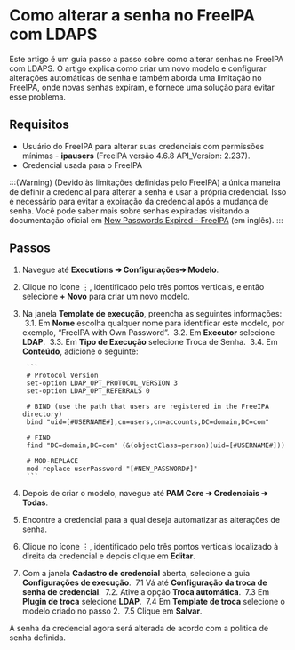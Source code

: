 # Como alterar a senha no FreeIPA com LDAPS

Este artigo é um guia passo a passo sobre como alterar senhas no FreeIPA com LDAPS. O artigo explica como criar um novo modelo e configurar alterações automáticas de senha e também aborda uma limitação no FreeIPA, onde novas senhas expiram, e fornece uma solução para evitar esse problema.

## Requisitos
- Usuário do FreeIPA para alterar suas credenciais com permissões mínimas - **ipausers** (FreeIPA versão 4.6.8 API_Version: 2.237).
- Credencial usada para o FreeIPA


:::(Warning) (Devido às limitações definidas pelo FreeIPA)
a única maneira de definir a credencial para alterar a senha é usar a própria credencial. Isso é necessário para evitar a expiração da credencial após a mudança de senha. Você pode saber mais sobre senhas expiradas visitando a documentação oficial em [New Passwords Expired - FreeIPA](https://www.freeipa.org/page/New_Passwords_Expired) (em inglês).
:::


## Passos

1. Navegue até **Executions ➔ Configurações➔ Modelo**.
2. Clique no ícone ⋮, identificado pelo três pontos verticais, e então selecione **+ Novo** para criar um novo modelo.
3. Na janela **Template de execução**, preencha as seguintes informações:
&nbsp;3.1. Em **Nome** escolha qualquer nome para identificar este modelo, por exemplo, “FreeIPA with Own Password”.
&nbsp;3.2. Em **Executor** selecione **LDAP**.
&nbsp;3.3. Em **Tipo de Execução** selecione Troca de Senha.
&nbsp;3.4. Em **Conteúdo**, adicione o seguinte:

        ```
        # Protocol Version
        set-option LDAP_OPT_PROTOCOL_VERSION 3
        set-option LDAP_OPT_REFERRALS 0

        # BIND (use the path that users are registered in the FreeIPA directory)
        bind "uid=[#USERNAME#],cn=users,cn=accounts,DC=domain,DC=com"

        # FIND 
        find "DC=domain,DC=com" (&(objectClass=person)(uid=[#USERNAME#]))

        # MOD-REPLACE
        mod-replace userPassword "[#NEW_PASSWORD#]"
        ```

4. Depois de criar o modelo, navegue até  **PAM Core ➔ Credenciais ➔ Todas**.
5. Encontre a credencial para a qual deseja automatizar as alterações de senha.
6. Clique no ícone ⋮, identificado pelo três pontos verticais localizado à direita da credencial e depois clique em **Editar**.
7. Com a janela **Cadastro de credencial** aberta, selecione a guia **Configurações de execução**.
&nbsp;7.1 Vá até **Configuração da troca de senha de credencial**.
&nbsp;7.2. Ative a opção **Troca automática**.
&nbsp;7.3 Em **Plugin de troca** selecione **LDAP**.
&nbsp;7.4 Em **Template de troca** selecione o modelo criado no passo 2.
&nbsp;7.5 Clique em **Salvar**.

A senha da credencial agora será alterada de acordo com a política de senha definida.